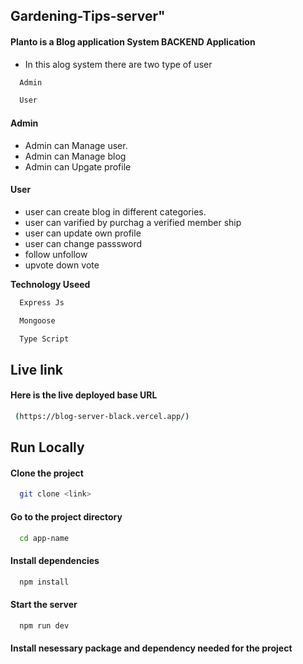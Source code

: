 ## Gardening-Tips-server" 



#### Planto is a Blog application System BACKEND Application


- In this alog  system there are two type of user 

```bash
  Admin
```
```bash
  User
```
#### Admin

- Admin can Manage user.
- Admin can Manage blog
- Admin can Upgate profile


#### User

- user can create blog in different categories.
- user can varified by purchag a verified member ship
- user can update own profile
- user can change passsword
- follow unfollow
- upvote down vote
  
  
**Technology Useed**

```bash
  Express Js
```

```bash
  Mongoose
```

```bash
  Type Script
```


## Live link

#### Here is the live deployed base URL

```bash
 (https://blog-server-black.vercel.app/)
```


## Run Locally

#### Clone the project

```bash
  git clone <link>
```

#### Go to the project directory

```bash
  cd app-name
```

#### Install dependencies

```bash
  npm install
```

#### Start the server

```bash
  npm run dev
```

#### Install  nesessary package and dependency needed for the project

